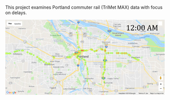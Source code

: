 This project examines Portland commuter rail (TriMet MAX) data with focus on delays.

![Delay Time-Lapse](/images/hour.gif)

